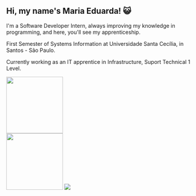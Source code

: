 ## Hi, my name's Maria Eduarda! 😺
<p>
  I'm a Software Developer Intern, always improving my knowledge in programming, and here, you'll see my apprenticeship.
</p>
<p>
  First Semester of Systems Information at Universidade Santa Cecília, in Santos - São Paulo.
</p>
<p>
  Currently working as an IT apprentice in Infrastructure, Suport Technical 1 Level.
</p>
<img height="150em" src="https://i.pinimg.com/originals/47/28/4d/47284d9e1a5fb34fb81ef770a3c54ed3.gif">
<div>
  <img height="150em" src="https://github-readme-stats.vercel.app/api?username=eduardam111&theme=omni&show_icons=true&hide_border=true&count_private=true">
  <img src="https://github-readme-stats.vercel.app/api/top-langs/?username=eduardam111&theme=omni&show_icons=true&hide_border=true&layout=compact">
</div>
